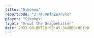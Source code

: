 ```yaml
---
title: "Sikohex"
reportCode: "3Tr4JVDfKZW7nvRx"
player: "Sikohex"
fight: "Gruul the Dragonkiller"
date: 2021-09-08T18:55:49.344000+00:00
---
```

